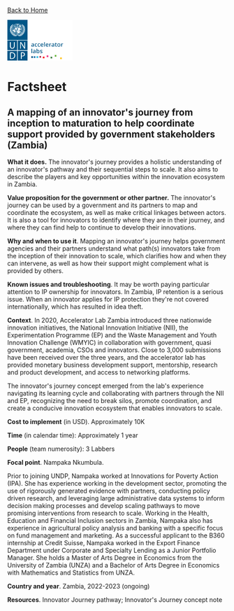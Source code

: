 [Back to Home](../../README.md)


<img src="../../public/imgs/UNDP_accelerator_labs_logo_vertical_color_RGB.png"  width="150" alt="undp_accelerator_labs_logo">


# Factsheet

## A mapping of an innovator's journey from inception to maturation to help coordinate support provided by government stakeholders (Zambia)


**What it does.** The innovator's journey provides a holistic understanding of an innovator's pathway and their sequential steps to scale. It also aims to describe the players and key opportunities within the innovation ecosystem in Zambia.

**Value proposition for the government or other partner.** The innovator's journey can be used by a government and its partners to map and coordinate the ecosystem, as well as make critical linkages between actors. It is also a tool for innovators to identify where they are in their journey, and where they can find help to continue to develop their innovations.

**Why and when to use it**. Mapping an innovator's journey helps government agencies and their partners understand what path(s) innovators take from the inception of their innovation to scale, which clarifies how and when they can intervene, as well as how their support might complement what is provided by others.

**Known issues and troubleshooting**. It may be worth paying particular attention to IP ownership for innovators. In Zambia, IP retention is a serious issue. When an innovator applies for IP protection they're not covered internationally, which has resulted in idea theft.

**Context**. In 2020, Accelerator Lab Zambia introduced three nationwide innovation initiatives, the National Innovation Initiative (NII), the Experimentation Programme (EP) and the Waste Management and Youth Innovation Challenge (WMYIC) in collaboration with government, quasi government, academia, CSOs and innovators. Close to 3,000 submissions have been received over the three years, and the accelerator lab has provided monetary business development support, mentorship, research and product development, and access to networking platforms.

The innovator's journey concept emerged from the lab's experience navigating its learning cycle and collaborating with partners through the NII and EP, recognizing the need to break silos, promote coordination, and create a conducive innovation ecosystem that enables innovators to scale.

**Cost to implement** (in USD). Approximately 10K

**Time** (in calendar time): Approximately 1 year

**People** (team numerosity): 3 Labbers

**Focal point**. Nampaka Nkumbula.

Prior to joining UNDP, Nampaka worked at Innovations for Poverty Action (IPA). She has experience working in the development sector, promoting the use of rigorously generated evidence with partners, conducting policy driven research, and leveraging large administrative data systems to inform decision making processes and develop scaling pathways to move promising interventions from research to scale. Working in the Health, Education and Financial Inclusion sectors in Zambia, Nampaka also has experience in agricultural policy analysis and banking with a specific focus on fund management and marketing. As a successful applicant to the B360 internship at Credit Suisse, Nampaka worked in the Export Finance Department under Corporate and Specialty Lending as a Junior Portfolio Manager. She holds a Master of Arts Degree in Economics from the University of Zambia (UNZA) and a Bachelor of Arts Degree in Economics with Mathematics and Statistics from UNZA.

**Country and year**. Zambia, 2022-2023 (ongoing)

**Resources**. Innovator Journey pathway; Innovator's Journey concept note


